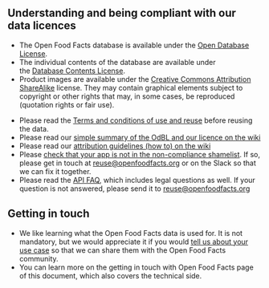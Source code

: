 ## Understanding and being compliant with our data licences

-   The Open Food Facts database is available under the [Open Database License](https://opendatacommons.org/licenses/odbl/1.0/).
-   The individual contents of the database are available under the [Database Contents License](https://opendatacommons.org/licenses/dbcl/1.0/).
-   Product images are available under the [Creative Commons Attribution ShareAlike](https://creativecommons.org/licenses/by-sa/3.0/deed.en) license. They may contain graphical elements subject to copyright or other rights that may, in some cases, be reproduced (quotation rights or fair use).

* Please read the [Terms and conditions of use and reuse](https://world.openfoodfacts.org/terms-of-use) before reusing the data.
* Please read our [simple summary of the OdBL and our licence on the wiki](https://wiki.openfoodfacts.org/ODBL_License)
* Please read our [attribution guidelines (how to) on the wiki](https://wiki.openfoodfacts.org/ODBL_License)
* Please [check that your app is not in the non-compliance shamelist](https://wiki.openfoodfacts.org/ODBL_non-compliance). If so, please get in touch at [reuse@openfoodfacts.org](mailto:reuse@openfoodfacts.org) or on the Slack so that we can fix it together.
* Please read the [API FAQ](https://support.openfoodfacts.org/help/en-gb/12-api), which includes legal questions as well. If your question is not answered, please send it to [reuse@openfoodfacts.org](mailto:reuse@openfoodfacts.org)

## Getting in touch

* We like learning what the Open Food Facts data is used for. It is not mandatory, but we would appreciate it if you would [tell us about your use case](mailto:reuse@openfoodfacts.org) so that we can share them with the Open Food Facts community.
* You can learn more on the getting in touch with Open Food Facts page of this document, which also covers the technical side.
